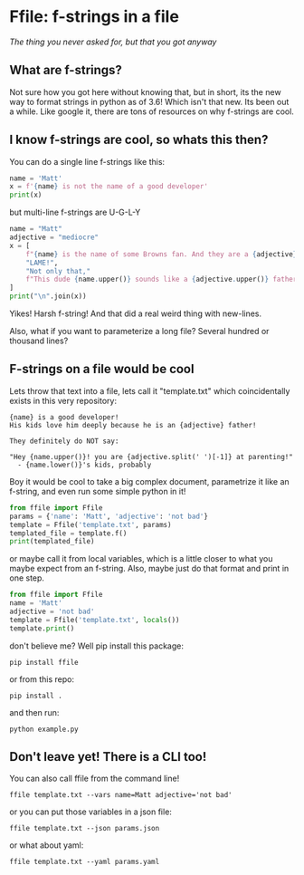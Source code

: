 # Ffile: f-strings in a file
*The thing you never asked for, but that you got anyway*

## What are f-strings?  
Not sure how you got here without knowing that, but in short, its the new way to format strings in python as of 3.6!  Which isn't that new.  Its been out a while.  Like google it, there are tons of resources on why f-strings are cool.

## I know f-strings are cool, so whats this then?
You can do a single line f-strings like this:

```python
name = 'Matt'
x = f'{name} is not the name of a good developer'
print(x)
```

but multi-line f-strings are U-G-L-Y
```python
name = "Matt"
adjective = "mediocre"
x = [
    f"{name} is the name of some Browns fan. And they are a {adjective} football team.",
    "LAME!",
    "Not only that,"
    f"This dude {name.upper()} sounds like a {adjective.upper()} father!",
]
print("\n".join(x))
```

Yikes! Harsh f-string! And that did a real weird thing with new-lines.

Also, what if you want to parameterize a long file?  Several hundred or thousand lines?  

## F-strings on a file would be cool
Lets throw that text into a file, lets call it "template.txt" which coincidentally exists in this very repository:

```
{name} is a good developer!
His kids love him deeply because he is an {adjective} father!

They definitely do NOT say:

"Hey {name.upper()}! you are {adjective.split(' ')[-1]} at parenting!"
  - {name.lower()}'s kids, probably
```

Boy it would be cool to take a big complex document, parametrize it like an f-string, and even run some simple python in it!

```python
from ffile import Ffile
params = {'name': 'Matt', 'adjective': 'not bad'}
template = Ffile('template.txt', params)
templated_file = template.f()
print(templated_file)
```

or maybe call it from local variables, which is a little closer to what you maybe expect from an f-string.  Also, maybe just do that format and print in one step.

```python
from ffile import Ffile
name = 'Matt'
adjective = 'not bad'
template = Ffile('template.txt', locals())
template.print()
```

don't believe me?  Well pip install this package:

`pip install ffile`

or from this repo:

`pip install .`

and then run:

`python example.py`

## Don't leave yet!  There is a CLI too!
You can also call ffile from the command line!

`ffile template.txt --vars name=Matt adjective='not bad'`

or you can put those variables in a json file:

`ffile template.txt --json params.json`

or what about yaml:

`ffile template.txt --yaml params.yaml`